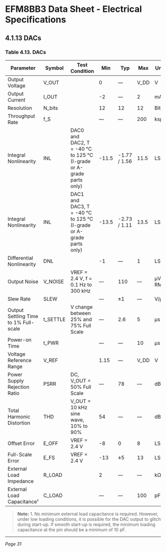 # EFM8BB3 Data Sheet - Electrical Specifications

## 4.1.13 DACs

### Table 4.13. DACs

| Parameter                     | Symbol  | Test Condition                                         | Min    | Typ           | Max   | Unit       |
|-------------------------------|---------|--------------------------------------------------------|--------|---------------|-------|------------|
| Output Voltage                | V_OUT   |                                                        | 0      | —             | V_DD  | V          |
| Output Current                | I_OUT   |                                                        | -2     | —             | 2     | mA         |
| Resolution                   | N_bits  |                                                        | 12     | 12            | 12    | Bits       |
| Throughput Rate              | f_S     |                                                        | —      | —             | 200   | ksps       |
| Integral Nonlinearity        | INL     | DAC0 and DAC2, T = -40 °C to 125 °C (I-grade or A-grade parts only) | -11.5  | -1.77 / 1.56  | 11.5  | LSB        |
| Integral Nonlinearity        | INL     | DAC1 and DAC3, T = -40 °C to 125 °C (I-grade or A-grade parts only) | -13.5  | -2.73 / 1.11  | 13.5  | LSB        |
| Differential Nonlinearity    | DNL     |                                                        | -1     | —             | 1     | LSB        |
| Output Noise                 | V_NOISE | VREF = 2.4 V, f = 0.1 Hz to 300 kHz                    | —      | 110           | —     | µV RMS     |
| Slew Rate                   | SLEW    |                                                        | —      | ±1            | —     | V/µs       |
| Output Settling Time to 1% Full-scale | t_SETTLE | V change between 25% and 75% Full Scale               | —      | 2.6           | 5     | µs         |
| Power-on Time               | t_PWR   |                                                        | —      | —             | 10    | µs         |
| Voltage Reference Range     | V_REF   |                                                        | 1.15   | —             | V_DD  | V          |
| Power Supply Rejection Ratio | PSRR    | DC, V_OUT = 50% Full Scale                              | —      | 78            | —     | dB         |
| Total Harmonic Distortion   | THD     | V_OUT = 10 kHz sine wave, 10% to 90%                    | 54     | —             | —     | dB         |
| Offset Error                | E_OFF   | VREF = 2.4 V                                           | -8     | 0             | 8     | LSB        |
| Full-Scale Error           | E_FS    | VREF = 2.4 V                                           | -13    | ±5            | 13    | LSB        |
| External Load Impedance    | R_LOAD  |                                                        | 2      | —             | —     | kΩ         |
| External Load Capacitance¹ | C_LOAD  |                                                        | —      | —             | 100   | pF         |

> **Note:** 1. No minimum external load capacitance is required. However, under low loading conditions, it is possible for the DAC output to glitch during start-up. If smooth start-up is required, the minimum loading capacitance at the pin should be a minimum of 10 pF.

---

*Page 31*
